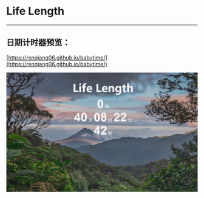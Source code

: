 # Life Length

---

## 日期计时器预览：

[https://renqiang06.github.io/babytime/](https://renqiang06.github.io/babytime/)

<p align="center">
    <a href="https://renqiang06.github.io/babytime/"><img src=img/aa.jpg></a>

</p>
